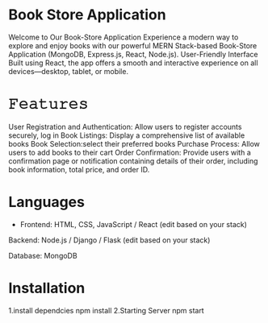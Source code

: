 # Book Store Application
Welcome to Our Book-Store Application
Experience a modern way to explore and enjoy books with our powerful MERN Stack-based Book-Store Application (MongoDB, Express.js, React, Node.js).
User-Friendly Interface
Built using React, the app offers a smooth and interactive experience on all devices—desktop, tablet, or mobile.

# 𝙵𝚎𝚊𝚝𝚞𝚛𝚎𝚜

User Registration and Authentication: Allow users to register accounts securely, log in 
Book Listings: Display a comprehensive list of available books
Book Selection:select their preferred books
Purchase Process: Allow users to add books to their cart
Order Confirmation: Provide users with a confirmation page or notification containing details of their order, including book information, total price, and order ID.

# Languages
- Frontend: HTML, CSS, JavaScript / React (edit based on your stack)

Backend: Node.js / Django / Flask (edit based on your stack)

Database: MongoDB
# Installation
1.install dependcies
npm install
2.Starting Server
npm start
